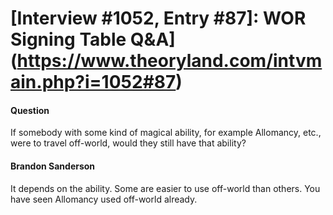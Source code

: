 # [Interview #1052, Entry #87]: WOR Signing Table Q&A](https://www.theoryland.com/intvmain.php?i=1052#87)

#### Question

If somebody with some kind of magical ability, for example Allomancy, etc., were to travel off-world, would they still have that ability?

#### Brandon Sanderson

It depends on the ability. Some are easier to use off-world than others. You have seen Allomancy used off-world already.

